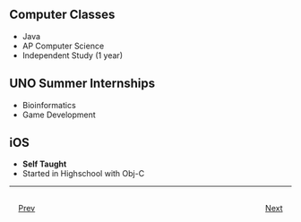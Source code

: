 ## Computer Classes
- Java
- AP Computer Science
- Independent Study (1 year)

## UNO Summer Internships
- 	Bioinformatics 
- 	Game Development

## iOS
- **Self Taught**
- Started in Highschool with Obj-C

***

<div style="padding: 16;">
	<div style="float: left">
		<a href="../README.md">Prev</a>
	</div>
	<div style="float: right">
		<a href="internships.md">Next</a>
	</div>
</div>